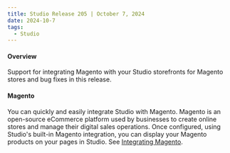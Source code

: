 ```yaml
---
title: Studio Release 205 | October 7, 2024
date: 2024-10-7
tags:
  - Studio
---
```


#### Overview 

Support for integrating Magento with your Studio storefronts for Magento stores and bug fixes in this release.

#### Magento

You can quickly and easily integrate Studio with Magento. Magento is an open-source eCommerce platform used by businesses to create online stores and manage their digital sales operations. Once configured, using Studio's built-in Magento integration, you can display your Magento products on your pages in Studio. See [Integrating Magento](/docs/studio/Integrations/integrating-magento).



